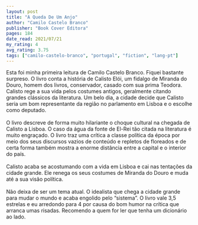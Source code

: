 ```yaml
---
layout: post
title: "A Queda De Um Anjo"
author: "Camilo Castelo Branco"
publisher: "Book Cover Editora"
pages: 184
date_read: 2021/07/21
my_rating: 4
avg_rating: 3.75
tags: ["camilo-castelo-branco", "portugal", "fiction", "lang-pt"]
---
```


Esta foi minha primeira leitura de Camilo Castelo Branco. Fiquei bastante surpreso. O livro conta a história de Calisto Elói, um fidalgo de Miranda do Douro, homem dos livros, conservador, casado com sua prima Teodora. Calisto rege a sua vida pelos costumes antigos, geralmente citando grandes clássicos da literatura. Um belo dia, a cidade decide que Calisto seria um bom representante da região no parlamento em Lisboa e o escolhe como deputado.<br/><br/>O livro descreve de forma muito hilariante o choque cultural na chegada de Calisto a Lisboa. O caso da água da fonte de El-Rei tão citada na literatura é muito engraçado. O livro traz uma crítica a classe política da época por meio dos seus discursos vazios de conteúdo e repletos de floreados e de certa forma também mostra a enorme distância entre a capital e o interior do país.<br/><br/>Calisto acaba se acostumando com a vida em Lisboa e cai nas tentações da cidade grande. Ele renega os seus costumes de Miranda do Douro e muda até a sua visão política. <br/><br/>Não deixa de ser um tema atual. O idealista que chega a cidade grande para mudar o mundo e acaba engolido pelo “sistema”.  O livro vale 3,5 estrelas e eu arredondo para 4 por causa do bom humor na crítica que arranca umas risadas. Recomendo a quem for ler que tenha um dicionário ao lado.

